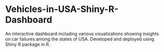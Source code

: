 # Vehicles-in-USA-Shiny-R-Dashboard
An interactive dashboard including various visualizations showing insights on car failures among the states of USA. Developed and deployed using Shiny R package in R.
